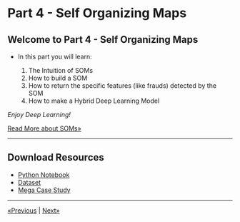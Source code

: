 # Part 4 - Self Organizing Maps

## Welcome to Part 4 - Self Organizing Maps

* In this part you will learn:

    1. The Intuition of SOMs
    2. How to build a SOM
    3. How to return the specific features (like frauds) detected by the SOM
    4. How to make a Hybrid Deep Learning Model

*Enjoy Deep Learning!*

<a href="Tutorial">Read More about SOMs»</a>
<hr>

## Download Resources
* <a href="Python/Self-Organizing Maps (SOMs).ipynb" download>Python Notebook</a>
* <a href="Python/Credit_Card_Applications.csv" download>Dataset</a>
* <a href="Tutorial/P16-Mega-Case-Study.zip">Mega Case Study</a>
<hr>

<a href="../Section 38 - Recurrent Neural Networks (RNNs)">«Previous</a> | <a href="../Section 40 - Boltzmann Machines">Next»</a>
